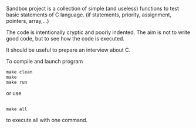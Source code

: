 Sandbox project is a collection of simple (and useless) functions to test basic statements of C language.
(if statements, priority, assignment, pointers, array,...)

The code is intentionally cryptic and poorly indented.
The aim is not to write good code, but to see how the code is executed.


It should be useful to prepare an interview about C.

To compile and launch program
```
make clean
make
make run
```

or use

```

make all
```

to execute all with one command.
